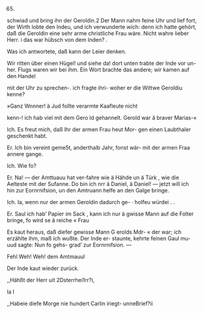 65.

schwiad und bring ihn der Geroldin.2 Der Mann nahm
feine Uhr und lief fort, der Wirth lobte den Indeu, und ich
verwunderte wich: denn ich hatte gehört, daß die Geroldin
eine sehr arme christliche Frau wäre. Nicht wahre lieber
Herr. i das war hübsch von dem Inden? .

Was ich antwortete, daß kann der Leier denken.

Wir ritten über einen Hügel! und siehe da! dort unten
trabte der Inde vor un- her. Flugs waren wir bei ihm.
Ein Wort brachte das andere; wir kamen auf den Handel

mit der Uhr zu sprechen-. ich fragte ihri- woher er die Wittwe
Geroldiu kenne?

»Ganz Wnnner! ä Jud follte verarmte Kaafleute nicht

kenn-! ich hab viel mit dem Gero ld gehannelt. Gerold
war ä braver Marias-«

Ich. Es freut mich, daß Ihr der armen Frau heut Mor-
gen einen Laubthaler geschenkt habt.

Er. Ich bin vereint geme5t, anderthalb Jahr, fonst wär-
mit der armen Fraa annere gange.

Ich. Wie fo?

Er. Na! — der Amttuauu hat ver-fahre wie ä Hähde
un ä Türk , wie die Aelteste mit der Sufanne. Do bin
ich nrr ä Daniel, ä Daniel! — jetzt will ich hin zur
Eornrnifsion, un den Amtruann helfe an den Galge bringe.

Ich. Ia, wenn nur der armen Geroldin dadurch ge- ·
holfeu würdei . .

Er. Saul ich hab’ Papier im Sack , kann ich nur ä
gwisse Mann auf die Folter bringe, fo wird se ä reiche «
Frau

Es kaut heraus, daß diefer gewisse Mann G erolds Mdr- «
der war; ich erzählte ihm, maß ich wußte. Der Inde er-
staunte, kehrte feinen Gaul mu- uud sagte: Nun fo gehs-
grad’ zur Eornrnifsion. —

Fehl Weh! Weh! dem Amtmauul

Der Inde kaut wieder zurück.

,,Hähßt der Herr uit 2Dsterrhei1rr?i,

Ia I

,,Habeie diefe Morge nie hundert Carlin iriegt- unneBrief?ii

